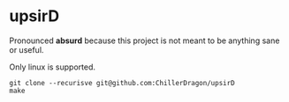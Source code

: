 # upsirD

Pronounced **absurd** because this project is not meant to be anything sane or useful.


Only linux is supported.

```
git clone --recurisve git@github.com:ChillerDragon/upsirD
make
```
